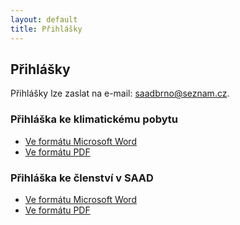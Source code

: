```yaml
---
layout: default
title: Přihlášky
---
```


## Přihlášky

Přihlášky lze zaslat na e-mail: <saadbrno@seznam.cz>.

### Přihláška ke klimatickému pobytu

* [Ve formátu Microsoft Word](/downloads/pobyt.doc)
* [Ve formátu PDF](/downloads/pobyt.pdf)

### Přihláška ke členství v SAAD

* [Ve formátu Microsoft Word](/downloads/clenstvi.doc)
* [Ve formátu PDF](/downloads/clenstvi.pdf)